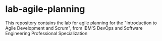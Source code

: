 # lab-agile-planning
This repository contains the lab for agile planning for the "Introduction to Agile Development and Scrum", from IBM'S DevOps and Software Engineering Professional Specialization

